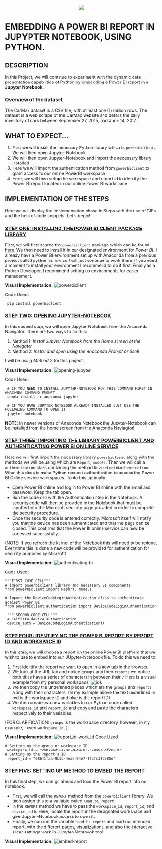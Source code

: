 <p align="center">
  <img src="https://github.com/deepakm925/Power-BI/blob/main/When-Python-meets-Power-BI/resources/banner-3.png"/>


# EMBEDDING A POWER BI REPORT IN JUPYPTER NOTEBOOK, USING PYTHON. 

## DESCRIPTION
In this Project, we will continue to experiment with the dynamic data presentation capabilities of Python by embedding a Power BI report in a **Jupyter Notebook**. 

### Overview of the dataset
The CarMax dataset is a CSV file, with at least one (1) million rows. The dataset is a web scrape of the CarMax website and details the daily inventory of cars between September 27, 2015, and June 14, 2017.

## WHAT TO EXPECT...
1. First we will install the necessary Python library which is  `powerbiclient`. We will then open Jupyter-Notebook
2.  We will then open Jupyter-Notebook and import the necessary library installed
3. Here we will import the authentication method from `powerbiclient` to grant access to our online PowerBI workspace
4. Here, we will then setup the workspace and report id to identify the Power BI report located in our online Power BI workspace

## IMPLEMENTATION OF THE STEPS 
Here we will display the implementation phase in Steps with the use of GIFs and the help of code snippets. Let's begin!

### <ins> STEP ONE: INSTALLING THE POWER BI CLIENT PACKAGE LIBRARY </ins>
First, we will first source the `powerbiclient` package which can be found [here](https://pypi.org/project/powerbiclient/). We then need to install it in our designated environment for *Power BI*. I already have a Power BI environment set up with Anaconda from a previous project called `python-bi-env` so I will just continue to work there. If you need a moment to install your environment I recommend to do it first. Finally as a Python Developer, I recommend setting up environments for easier management. 

**Visual Implementation:**
![powerbiclient](https://github.com/deepakm925/Power-BI/blob/main/When-Python-meets-Power-BI/Embedding-a-Power-BI-Report-in-Jupyter-Notebook/resources/installing-powerbi-client.gif)

Code Used:

     pip install powerbiclient

### <ins> STEP TWO: OPENING JUPYTER-NOTEBOOK </ins>
In this second step, we will open Jupyter-Notebook from the Anaconda Navigator. There are two ways to do this:
1. Method 1: *Install Jupyter Notebook from the Home screen of the Navigator*
2. Method 2: *Install and open using the Anaconda Prompt or Shell* 

I will be *using Method 2* for this project. 

**Visual Implementation:**
![opening-jupyter](https://github.com/deepakm925/Power-BI/blob/main/When-Python-meets-Power-BI/Embedding-a-Power-BI-Report-in-Jupyter-Notebook/resources/opening-jupyter.gif)

Code Used:

     # IF YOU NEED TO INSTALL JUPYTER-NOTEBOOK RUN THIS COMMAND FIRST IN ANACONDA COMMAND PROMPT
     conda install -c anaconda jupyter

     # IF YOU HAVE JUPYTER NOTEBOOK ALREADY INSTALLED JUST USE THE FOLLOWING COMMAND TO OPEN IT
     jupyter-notebook

  **NOTE**: In newer versions of Anaconda Notebook the Jupyter-Notebook can be installed from the home screen from the Anaconda Naviagtor!

### <ins> STEP THREE: IMPORTING THE LIBRARY POWERBICLIENT AND AUTHENTICATING POWER BI ON LINE SERVICE </ins>
Here we will first import the necessary library `powerbiclient` along with the methods we will be using which are `Report`, `models`. 
Then we will call a `authentication` class containing the method `DeviceLoginAuthentication`. What this does is make Python request authentication to access the Power BI Online service workspaces. 
To do this optimally:
- Open Power BI online and log in to Power BI online with the email and password. Keep the tab open. 
- Run the code cell with the Authentication step in the Notebook. A security code will then be provided in the Notebook that must be inputted into the Microsoft security page provided in order to complete the security procedure.
- Once the security code is entered correctly. Microsoft itself will notify you that the device has been authenticated and that the page can be closed. This confirms that the Power BI online service can now be accessed successfully.

(NOTE: If you refresh the kernel of the Notebook this will need to be redone. Everytime this is done a new code will be provided for authentication for security purposes by Micrsoft)

  **Visual Implementation:**
  ![authenticating-bi](https://github.com/deepakm925/Power-BI/blob/main/When-Python-meets-Power-BI/Embedding-a-Power-BI-Report-in-Jupyter-Notebook/resources/authentication-bi-python.gif)

  Code Used:

    """FIRST CODE CELL""" 
    # import powerbiclient library and necessary BI components
    from powerbiclient import Report, models

    # Import the DeviceCodeLoginAuthentication class to authenticate against Power BI
    from powerbiclient.authentication import DeviceCodeLoginAuthentication

     """ SECOND CODE CELL""" 
     # Initiate device authentication
     device_auth = DeviceCodeLoginAuthentication()

### <ins> STEP FOUR: IDENTIFYING THE POWER BI REPORT BY REPORT ID AND WORKSPACE ID </ins>
In this step, we will choose a report on the online Power BI platform that we wish to use to embed into our JUpyter-Notebook file. To do this we need to:
1. First identify the report we want to open in a new tab in the browser.
2. WE look at the URL tab and notice `groups` and then `reports` we notice both titles have a series of characters in between their `/` Here is a visual example from my personal workspace:
![ids](https://github.com/deepakm925/Power-BI/blob/main/When-Python-meets-Power-BI/Embedding-a-Power-BI-Report-in-Jupyter-Notebook/resources/report_id-workspace_id-report.png)
3. We then copy the underlined  pieces which are the `groups` and `reports` along with their characters. (In my example above the text underlined in red is the workspace ID and blue is the report ID)
4. We then create two new variables in our Python code called `workspace_id` and `report_id` and copy and paste the characters respectively to their variables.

(FOR CLARIFICATION: `groups` is the workspace directory, however, in my example, I used `workspace_id`. )

**Visual Implementation:**
![report_id-work_id](https://github.com/deepakm925/Power-BI/blob/main/When-Python-meets-Power-BI/Embedding-a-Power-BI-Report-in-Jupyter-Notebook/resources/report-id.gif)
 Code Used:

    # Setting up the group or workspace ID
     workspace_id = "cb079ad5-a70c-4649-9353-8a846dfc0034"
    # Setting up the report's ID
     report_id = "686f1faa-9b1c-4eae-94e7-97cfc3fd585d"
     
### <ins> STEP FIVE: SETTING UP METHOD TO EMBED THE REPORT  </ins>
In this final step, we can go ahead and load the Power BI report into our notebook. 
- First, we will call the `REPORT` method from the `powerbiclient` library. We then assign this to a variable called `load_bi_report`
- In the `REPORT` method we have to pass the `workspace_id`, `report_id`, and `device_auth`. Here, locate the report in the designated workspace and give Jupyter-Notebook access to open it.
- Finally, we can run the variable `load_bi_report` and load our intended report, with the different pages, visualizations, and also the interactive slicer settings work in JUpyter-Notebook too!

**Visual Implementation:**
![embed-report](https://github.com/deepakm925/Power-BI/blob/main/When-Python-meets-Power-BI/Embedding-a-Power-BI-Report-in-Jupyter-Notebook/resources/embedding-report.gif)


